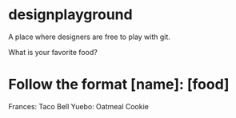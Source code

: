 # designplayground
A place where designers are free to play with git.


What is your favorite food?
# Follow the format [name]: [food]

Frances: Taco Bell
Yuebo: Oatmeal Cookie
